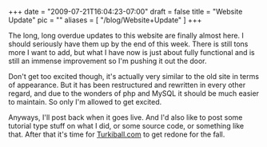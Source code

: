 
+++
date = "2009-07-21T16:04:23-07:00"
draft = false
title = "Website Update"
pic = ""
aliases = [
  "/blog/Website+Update"
]
+++

<p>
    The long, long overdue updates to this website are finally almost here.  I should seriously have them up
    by the end of this week.  There is still tons more I want to add, but what I have now is just about fully
    functional and is still an immense improvement so I'm pushing it out the door.
    </p>
    <p>
    Don't get too excited though, it's actually very similar to the old site in terms of appearance.  But it
    has been restructured and rewritten in every other regard, and due to the wonders of php and MySQL it should
    be much easier to maintain.  So only I'm allowed to get excited. 
    </p>
    <p>
    Anyways, I'll post back when it goes live.  And I'd also like to post some tutorial type stuff on what I
    did, or some source code, or something like that.  After that it's time for
    <a href = "http://www.turkiball.com">Turkiball.com</a> 
    to get redone for the fall.  
    </p>